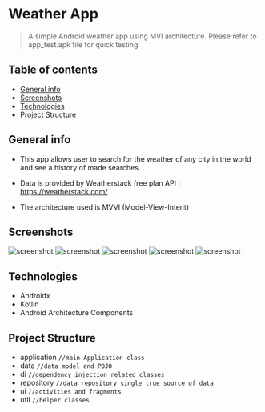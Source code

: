 # Weather App

> A simple Android weather app using MVI architecture. Please refer to app_test.apk file for quick testing

## Table of contents

- [General info](#general-info)
- [Screenshots](#screenshots)
- [Technologies](#technologies)
- [Project Structure](#project-structure)

## General info

- This app allows user to search for the weather of any city in the world and see a history of made searches

- Data is provided by Weatherstack free plan API : https://weatherstack.com/

- The architecture used is MVVI (Model-View-Intent)

## Screenshots

![screenshot](screenshots/1.png)
![screenshot](screenshots/2.png)
![screenshot](screenshots/3.png)
![screenshot](screenshots/4.png)
![screenshot](screenshots/5.png)


## Technologies
- Androidx
- Kotlin
- Android Architecture Components

## Project Structure

+ application ``//main Application class``
+ data ``//data model and POJO``
+ di ``//dependency injection related classes``
+ repository ``//data repository single true source of data``
+ ui ``//activities and fragments``
+ util ``//helper classes``
